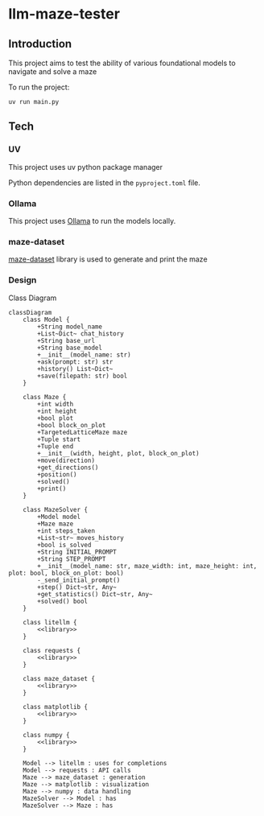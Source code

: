 # llm-maze-tester

## Introduction

This project aims to test the ability of various foundational models to navigate and solve a maze

To run the project:

`uv run main.py`

## Tech

### UV

This project uses uv python package manager

Python dependencies are listed in the `pyproject.toml` file.

### Ollama

This project uses [Ollama](https://ollama.com/) to run the models locally.

### maze-dataset

[maze-dataset](https://github.com/understanding-search/maze-dataset) library is used to generate and print the maze

### Design

Class Diagram

```mermaid
classDiagram
    class Model {
        +String model_name
        +List~Dict~ chat_history
        +String base_url
        +String base_model
        +__init__(model_name: str)
        +ask(prompt: str) str
        +history() List~Dict~
        +save(filepath: str) bool
    }
    
    class Maze {
        +int width
        +int height
        +bool plot
        +bool block_on_plot
        +TargetedLatticeMaze maze
        +Tuple start
        +Tuple end
        +__init__(width, height, plot, block_on_plot)
        +move(direction)
        +get_directions()
        +position()
        +solved()
        +print()
    }
    
    class MazeSolver {
        +Model model
        +Maze maze
        +int steps_taken
        +List~str~ moves_history
        +bool is_solved
        +String INITIAL_PROMPT
        +String STEP_PROMPT
        +__init__(model_name: str, maze_width: int, maze_height: int, plot: bool, block_on_plot: bool)
        -_send_initial_prompt()
        +step() Dict~str, Any~
        +get_statistics() Dict~str, Any~
        +solved() bool
    }
    
    class litellm {
        <<library>>
    }
    
    class requests {
        <<library>>
    }
    
    class maze_dataset {
        <<library>>
    }
    
    class matplotlib {
        <<library>>
    }
    
    class numpy {
        <<library>>
    }
    
    Model --> litellm : uses for completions
    Model --> requests : API calls
    Maze --> maze_dataset : generation
    Maze --> matplotlib : visualization
    Maze --> numpy : data handling
    MazeSolver --> Model : has
    MazeSolver --> Maze : has
```

